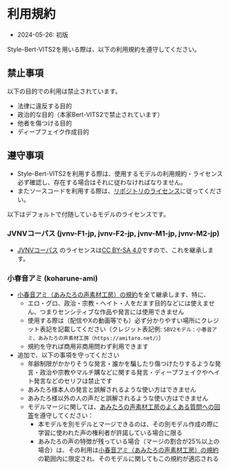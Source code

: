 # 利用規約

- 2024-05-26: 初版

Style-Bert-VITS2を用いる際は、以下の利用規約を遵守してください。

## 禁止事項

以下の目的での利用は禁止されています。

- 法律に違反する目的
- 政治的な目的（本家Bert-VITS2で禁止されています）
- 他者を傷つける目的
- ディープフェイク作成目的

## 遵守事項

- Style-Bert-VITS2を利用する際は、使用するモデルの利用規約・ライセンス必ず確認し、存在する場合はそれに従わなければなりません。
- またソースコードを利用する際は、[リポジトリのライセンス](https://github.com/litagin02/Style-Bert-VITS2#license)に従ってください。

以下はデフォルトで付随しているモデルのライセンスです。

### JVNVコーパス (jvnv-F1-jp, jvnv-F2-jp, jvnv-M1-jp, jvnv-M2-jp)

- [JVNVコーパス](https://sites.google.com/site/shinnosuketakamichi/research-topics/jvnv_corpus) のライセンスは[CC BY-SA 4.0](https://creativecommons.org/licenses/by-sa/4.0/deed.ja)ですので、これを継承します。

### 小春音アミ (koharune-ami) 

- [小春音アミ（あみたろの声素材工房）の規約](https://amitaro.net/voice/voice_rule/)を全て継承します、特に、
  - エロ・グロ、政治・宗教・ヘイト・人をだます目的などには使えません、つまりセンシティブな作品や発言には使用できません
  - 使用する際は（配信やXの動画等でも）必ず分かりやすい場所にクレジット表記を記載してください（クレジット表記例: `SBV2モデル：小春音アミ、あみたろの声素材工房（https://amitaro.net/）`）
  - 規約を守れば商用非商用問わず利用できます
- 追加で、以下の事項を守ってください
  - 年齢制限がかかりそうな発言・誰かを騙したり傷つけたりするような発言・政治や宗教やマルチ購などに関する発言・ディープフェイクやヘイト発言などのセリフは禁止です
  - あみたろ様本人の発言と誤解されるような使い方はできません
  - あみたろ様以外の人の声だと誤解されるような使い方はできません
  - モデルマージに関しては、[あみたろの声素材工房のよくある質問への回答](https://amitaro.net/voice/faq/#index_id17)を遵守してください：
    - 本モデルを別モデルとマージできるのは、その別モデル作成の際に学習に使われた声の権利者が許諾している場合に限る
    - あみたろの声の特徴が残っている場合（マージの割合が25%以上の場合）は、その利用は[小春音アミ（あみたろの声素材工房）の規約](https://amitaro.net/voice/voice_rule/)の範囲内に限定され、そのモデルに関してもこの規約が適応される
